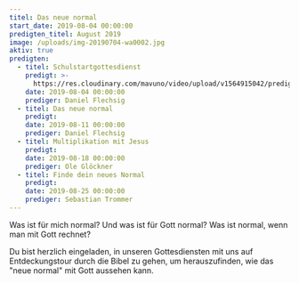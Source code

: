 ```yaml
---
titel: Das neue normal
start_date: 2019-08-04 00:00:00
predigten_titel: August 2019
image: /uploads/img-20190704-wa0002.jpg
aktiv: true
predigten:
  - titel: Schulstartgottesdienst
    predigt: >-
      https://res.cloudinary.com/mavuno/video/upload/v1564915042/predigten/Das%20neue%20normal/20190804_Predigt_Flechsig_Das_neue_normal_01.mp3
    date: 2019-08-04 00:00:00
    prediger: Daniel Flechsig
  - titel: Das neue normal
    predigt:
    date: 2019-08-11 00:00:00
    prediger: Daniel Flechsig
  - titel: Multiplikation mit Jesus
    predigt:
    date: 2019-08-18 00:00:00
    prediger: Ole Glöckner
  - titel: Finde dein neues Normal
    predigt:
    date: 2019-08-25 00:00:00
    prediger: Sebastian Trommer
---
```


Was ist f&uuml;r mich normal? Und was ist f&uuml;r Gott normal? Was ist normal, wenn man mit Gott rechnet?

Du bist herzlich eingeladen, in unseren Gottesdiensten mit uns auf Entdeckungstour durch die Bibel zu gehen, um herauszufinden, wie das "neue normal" mit Gott aussehen kann.